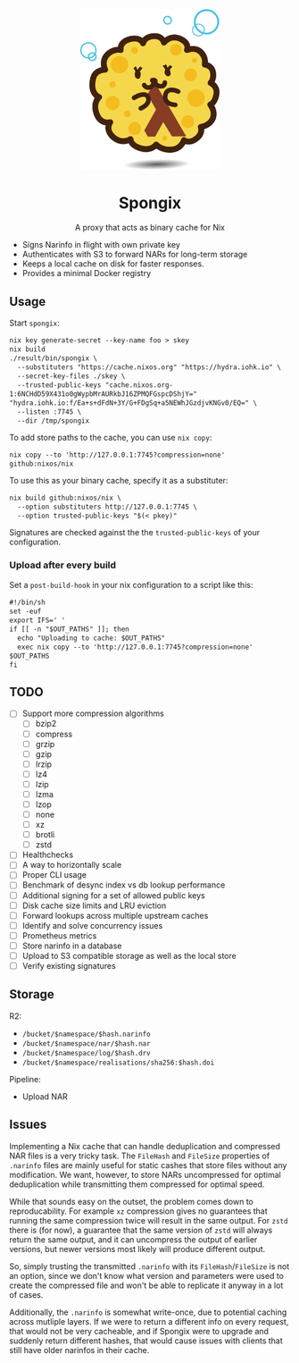 <div align="center">
  <img src="img/spongix.svg" width="250" />
  <h1>Spongix</h1>
  <p>A proxy that acts as binary cache for Nix</span>
</div>

* Signs Narinfo in flight with own private key
* Authenticates with S3 to forward NARs for long-term storage
* Keeps a local cache on disk for faster responses.
* Provides a minimal Docker registry

## Usage

Start `spongix`:

    nix key generate-secret --key-name foo > skey
    nix build
    ./result/bin/spongix \
      --substituters "https://cache.nixos.org" "https://hydra.iohk.io" \
      --secret-key-files ./skey \
      --trusted-public-keys "cache.nixos.org-1:6NCHdD59X431o0gWypbMrAURkbJ16ZPMQFGspcDShjY=" "hydra.iohk.io:f/Ea+s+dFdN+3Y/G+FDgSq+a5NEWhJGzdjvKNGv0/EQ=" \
      --listen :7745 \
      --dir /tmp/spongix

To add store paths to the cache, you can use `nix copy`:

    nix copy --to 'http://127.0.0.1:7745?compression=none' github:nixos/nix

To use this as your binary cache, specify it as a substituter:

    nix build github:nixos/nix \
      --option substituters http://127.0.0.1:7745 \
      --option trusted-public-keys "$(< pkey)"

Signatures are checked against the the `trusted-public-keys` of your
configuration.

### Upload after every build

Set a `post-build-hook` in your nix configuration to a script like this:

    #!/bin/sh
    set -euf
    export IFS=' '
    if [[ -n "$OUT_PATHS" ]]; then
      echo "Uploading to cache: $OUT_PATHS"
      exec nix copy --to 'http://127.0.0.1:7745?compression=none' $OUT_PATHS
    fi

## TODO

- [ ] Support more compression algorithms
  - [ ] bzip2
  - [ ] compress
  - [ ] grzip
  - [ ] gzip
  - [ ] lrzip
  - [ ] lz4
  - [ ] lzip
  - [ ] lzma
  - [ ] lzop
  - [ ] none
  - [ ] xz
  - [ ] brotli
  - [ ] zstd
- [ ] Healthchecks
- [ ] A way to horizontally scale
- [ ] Proper CLI usage
- [ ] Benchmark of desync index vs db lookup performance
- [ ] Additional signing for a set of allowed public keys
- [ ] Disk cache size limits and LRU eviction
- [ ] Forward lookups across multiple upstream caches
- [ ] Identify and solve concurrency issues
- [ ] Prometheus metrics
- [ ] Store narinfo in a database
- [ ] Upload to S3 compatible storage as well as the local store
- [ ] Verify existing signatures

## Storage

R2:
* `/bucket/$namespace/$hash.narinfo`
* `/bucket/$namespace/nar/$hash.nar`
* `/bucket/$namespace/log/$hash.drv`
* `/bucket/$namespace/realisations/sha256:$hash.doi`

Pipeline:

* Upload NAR

## Issues

Implementing a Nix cache that can handle deduplication and compressed NAR files
is a very tricky task.
The `FileHash` and `FileSize` properties of `.narinfo` files are mainly useful
for static cashes that store files without any modification.
We want, however, to store NARs uncompressed for optimal deduplication while
transmitting them compressed for optimal speed.

While that sounds easy on the outset, the problem comes down to reproducability.
For example `xz` compression gives no guarantees that running the same
compression twice will result in the same output.
For `zstd` there is (for now), a guarantee that the same version of `zstd` will
always return the same output, and it can uncompress the output of earlier
versions, but newer versions most likely will produce different output.

So, simply trusting the transmitted `.narinfo` with its `FileHash`/`FileSize`
is not an option, since we don't know what version and parameters were used to
create the compressed file and won't be able to replicate it anyway in a lot of
cases.

Additionally, the `.narinfo` is somewhat write-once, due to potential caching
across mutliple layers. If we were to return a different info on every request,
that would not be very cacheable, and if Spongix were to upgrade and suddenly
return different hashes, that would cause issues with clients that still have
older narinfos in their cache.

